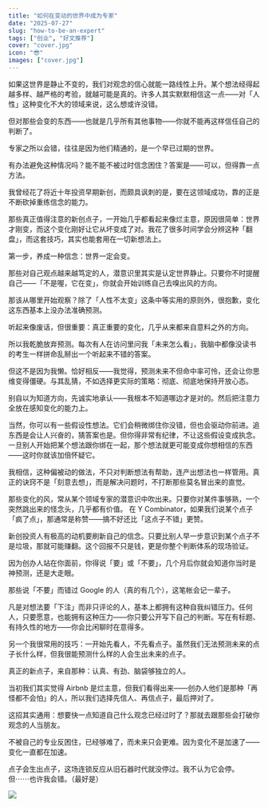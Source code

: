```yaml
---
title: "如何在变动的世界中成为专家"
date: "2025-07-27"
slug: "how-to-be-an-expert"
tags: ["创业", "好文推荐"]
cover: "cover.jpg"
icon: "😎"
images: ["cover.jpg"]
---
```

如果这世界是静止不变的，我们对观念的信心就能一路线性上升。某个想法经得起越多样、越严格的考验，就越可能是真的。许多人其实默默相信这一点——对「人性」这种变化不大的领域来说，这么想或许没错。



但对那些会变的东西——也就是几乎所有其他事物——你就不能再这样信任自己的判断了。



专家之所以会错，往往是因为他们精通的，是一个早已过期的世界。



有办法避免这种情况吗？能不能不被过时信念困住？答案是——可以，但得靠一点方法。



我曾经花了将近十年投资早期新创，而颇具讽刺的是，要在这领域成功，靠的正是不断砍掉重练信念的能力。



那些真正值得注意的新创点子，一开始几乎都看起来像烂主意，原因很简单：世界才刚变，而这个变化刚好让它从坏变成了对。我花了很多时间学会分辨这种「翻盘」，而这套技巧，其实也能套用在一切新想法上。



第一步，养成一种信念：世界一定会变。



那些对自己观点越来越笃定的人，潜意识里其实是认定世界静止。只要你不时提醒自己——「不是喔，它在变」，你就会开始训练自己去嗅出风的方向。



那该从哪里开始观察？除了「人性不太变」这条中等实用的原则外，很抱歉，变化这东西基本上没办法准确预测。



听起来像废话，但很重要：真正重要的变化，几乎从来都来自意料之外的方向。



所以我乾脆放弃预测。每次有人在访问里问我「未来怎么看」，我脑中都像没读书的考生一样拼命乱掰出一个听起来不错的答案。



但这不是因为我懒。恰好相反——我觉得，预测未来不但命中率可怜，还会让你思维变得僵硬。与其乱猜，不如选择更实际的策略：彻底、彻底地保持开放心态。



别自以为知道方向，先诚实地承认——我根本不知道哪边才是对的。然后把注意力全放在感知变化的能力上。



当然，你可以有一些假设性想法。它们会稍微绑住你没错，但也会驱动你前进。追东西是会让人兴奋的，猜答案也是。但你得非常有纪律，不让这些假设变成执念。
一旦别人开始把某个想法跟你绑在一起，那个想法就更可能变成你想相信的东西——这时你就该加倍怀疑它。



我相信，这种偏被动的做法，不只对判断想法有帮助，连产出想法也一样管用。真正的诀窍不是「刻意去想」，而是解决问题时，不打断那些莫名冒出来的直觉。



那些变化的风，常从某个领域专家的潜意识中吹出来。只要你对某件事够熟，一个突然跳出来的怪念头，几乎都有价值。
在 Y Combinator，如果我们说某个点子「疯了点」，那通常是称赞——搞不好还比「这点子不错」更赞。



新创投资人有极高的动机要刷新自己的信念。只要比别人早一步意识到某个点子不是垃圾，那就可能赚翻。这个回报不只是钱，更是你整个判断体系的现场验证。



因为创办人站在你面前，你得说「要」或「不要」，几个月后你就会知道你当时是神预测，还是大走眼。



那些说「不要」而错过 Google 的人（真的有几个），这笔帐会记一辈子。



凡是对想法要「下注」而非只评论的人，基本上都拥有这种自我纠错压力。任何人，只要愿意，也能拥有这种压力——你只要公开写下自己的判断。写在有标题、有持久性的地方——你会比闲聊时在意得多。



另一个我很常用的技巧：一开始先看人，不先看点子。虽然我们无法预测未来的点子长什么样，但我很能预测什么样的人会生出未来的点子。



真正的新点子，来自那种：认真、有劲、脑袋够独立的人。



当初我们其实觉得 Airbnb 是烂主意，但我们看得出来——创办人他们是那种「再怪都不会怕」的人，所以我们选择先信人、再信点子，最后押对了。



这招其实通用：想要快一点知道自己什么观念已经过时了？那就去跟那些会打破你观念的人当朋友。



不被自己的专业反困住，已经够难了，而未来只会更难。因为变化不是加速了——变化一直都在加速。



点子会生出点子，这场连锁反应从旧石器时代就没停过。我不认为它会停。
但⋯⋯也许我会错。（最好是）




![](https://prod-files-secure.s3.us-west-2.amazonaws.com/112d0858-5090-4d34-a606-b75eb8d65fd2/46476355-9cf3-4e99-9b7a-3531bc426380/1000202064.png?X-Amz-Algorithm=AWS4-HMAC-SHA256&X-Amz-Content-Sha256=UNSIGNED-PAYLOAD&X-Amz-Credential=ASIAZI2LB4663KE5KIH4%2F20251009%2Fus-west-2%2Fs3%2Faws4_request&X-Amz-Date=20251009T214253Z&X-Amz-Expires=3600&X-Amz-Security-Token=IQoJb3JpZ2luX2VjEEUaCXVzLXdlc3QtMiJHMEUCID98Ddvw43Yv5ZFezsRTjk8kixebHHbfPXlV4RS6PJv5AiEAoqat1XteS%2BpcNashrWViwySwAPFGmoxZQ03tSIo7ObIqiAQI3v%2F%2F%2F%2F%2F%2F%2F%2F%2F%2FARAAGgw2Mzc0MjMxODM4MDUiDOpmOVuYHbWHpNiCNCrcA%2FnX3PAMqRuF1KaN%2FTcRMZ104OvPtCJKgVZVaQnJjlEDi75vzfilps1ObIyA4D6OodkUa9%2B3A8QILSzay46toviNHExs5rs6pFBUwRM6uJf0UXuGJyKZvglizK%2FeSNO6usZyajjqCZZkD0tonvLtahxhNcXjF%2FuuhR4B%2FivWtRO8KLtcBeFSba%2B%2FyxgZarRUqr6aSCyZfVoe2BxWD485kguWVIInHfmYtR8Ucb6JeXab9pNulBpbxLwh3WOMluTOBypi5Zorvws9PZChWO2IxFvr88%2BJ%2FPmHCCtbTO7XQZ%2BYfXY20ISslc0fA%2Fvi0FBdJdbo3le24GIYberMMaSYsFWNc1FvY6oaaYgGyqY7uIXbuk%2BY%2Bg1wFHdEjI0fwX%2B5%2FHMAtwsaJW8WKQ10%2Fzrpgks5X94NjsdbWASpVcoo8%2F1x9oJ09Kw9NgVFGkbucfSOtNIbPMkuJGxrJ9V2r%2B9NdqGwR6I8VaiCXu0j4ZFAazWt1%2BRMfLZQCiX9n5tWc0C3A1Uo1igQlXOLSX3c9iN70DSHV0N1a6avrqSTiRLnG3iqmksUCYP8BlqnYpUnkUY%2BY05fWVaPbXtrJzDUr8ItvA3I5E9o0Ob071Qib6wHsNL0o5RFx2Cw8IrsHvkuMJfFoMcGOqUBJL9JY0aCxmh5Bnltp9mdkCBLrfKEVr1H9umXMnyUaeFLbIAPqlKx4WTOBS%2FrJkoH0HwFookxrBiIW0W%2BR3iLVb5KCf1PwiCHA05yZiDzhjyByGeWt8saXweH8tyrvoezmVJxQSgbWmXIL7N4TcvosZlwMI2sXXAnwfJOkkprj2PbVHuW%2F38l2WR9At3QJTqH2ahw2PJu2P%2Fv%2F2c3V5U4A6%2B60gFM&X-Amz-Signature=8c6967dedabc5705c062c6c8c923dfd431631f50ed8182a32fe32eaaeee249c8&X-Amz-SignedHeaders=host&x-amz-checksum-mode=ENABLED&x-id=GetObject)

